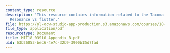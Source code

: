 ```yaml
---
content_type: resource
description: 'This resource contains information related to the Tacoma narrows bridge:
  Resonance vs flutter.'
file: https://ol-ocw-studio-app-production.s3.amazonaws.com/courses/18-03-differential-equations-spring-2010/63b26053bec64e7c32b93900b15d7fad_MIT18_03S10_Appendix_B.pdf
file_type: application/pdf
resourcetype: Document
title: MIT18_03S10_Appendix_B.pdf
uid: 63b26053-bec6-4e7c-32b9-3900b15d7fad
---
```

